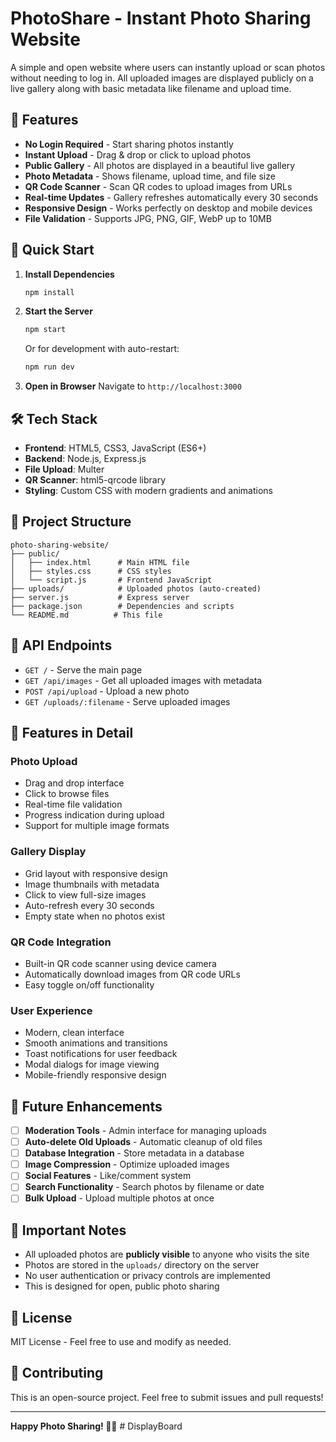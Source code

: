 
# PhotoShare - Instant Photo Sharing Website

A simple and open website where users can instantly upload or scan photos without needing to log in. All uploaded images are displayed publicly on a live gallery along with basic metadata like filename and upload time.

## 🌟 Features

- **No Login Required** - Start sharing photos instantly
- **Instant Upload** - Drag & drop or click to upload photos
- **Public Gallery** - All photos are displayed in a beautiful live gallery
- **Photo Metadata** - Shows filename, upload time, and file size
- **QR Code Scanner** - Scan QR codes to upload images from URLs
- **Real-time Updates** - Gallery refreshes automatically every 30 seconds
- **Responsive Design** - Works perfectly on desktop and mobile devices
- **File Validation** - Supports JPG, PNG, GIF, WebP up to 10MB

## 🚀 Quick Start

1. **Install Dependencies**
   ```bash
   npm install
   ```

2. **Start the Server**
   ```bash
   npm start
   ```
   Or for development with auto-restart:
   ```bash
   npm run dev
   ```

3. **Open in Browser**
   Navigate to `http://localhost:3000`

## 🛠️ Tech Stack

- **Frontend**: HTML5, CSS3, JavaScript (ES6+)
- **Backend**: Node.js, Express.js
- **File Upload**: Multer
- **QR Scanner**: html5-qrcode library
- **Styling**: Custom CSS with modern gradients and animations

## 📁 Project Structure

```
photo-sharing-website/
├── public/
│   ├── index.html      # Main HTML file
│   ├── styles.css      # CSS styles
│   └── script.js       # Frontend JavaScript
├── uploads/            # Uploaded photos (auto-created)
├── server.js           # Express server
├── package.json        # Dependencies and scripts
└── README.md          # This file
```

## 🔧 API Endpoints

- `GET /` - Serve the main page
- `GET /api/images` - Get all uploaded images with metadata
- `POST /api/upload` - Upload a new photo
- `GET /uploads/:filename` - Serve uploaded images

## 🎨 Features in Detail

### Photo Upload
- Drag and drop interface
- Click to browse files
- Real-time file validation
- Progress indication during upload
- Support for multiple image formats

### Gallery Display
- Grid layout with responsive design
- Image thumbnails with metadata
- Click to view full-size images
- Auto-refresh every 30 seconds
- Empty state when no photos exist

### QR Code Integration
- Built-in QR code scanner using device camera
- Automatically download images from QR code URLs
- Easy toggle on/off functionality

### User Experience
- Modern, clean interface
- Smooth animations and transitions
- Toast notifications for user feedback
- Modal dialogs for image viewing
- Mobile-friendly responsive design

## 🔮 Future Enhancements

- [ ] **Moderation Tools** - Admin interface for managing uploads
- [ ] **Auto-delete Old Uploads** - Automatic cleanup of old files
- [ ] **Database Integration** - Store metadata in a database
- [ ] **Image Compression** - Optimize uploaded images
- [ ] **Social Features** - Like/comment system
- [ ] **Search Functionality** - Search photos by filename or date
- [ ] **Bulk Upload** - Upload multiple photos at once

## 🚨 Important Notes

- All uploaded photos are **publicly visible** to anyone who visits the site
- Photos are stored in the `uploads/` directory on the server
- No user authentication or privacy controls are implemented
- This is designed for open, public photo sharing

## 📝 License

MIT License - Feel free to use and modify as needed.

## 🤝 Contributing

This is an open-source project. Feel free to submit issues and pull requests!

---

**Happy Photo Sharing! 📸✨**
#   D i s p l a y B o a r d 
 
 